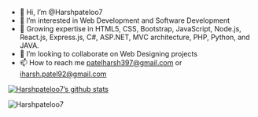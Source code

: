 - 👋 Hi, I’m @Harshpateloo7
- 👀 I’m interested in Web Development and Software Development
- 🌱 Growing expertise in HTML5, CSS, Bootstrap, JavaScript, Node.js, React.js, Express.js, C#, ASP.NET, MVC architecture, PHP, Python, and JAVA.
- 💞️ I’m looking to collaborate on Web Designing projects
- 📫 How to reach me patelharsh397@gmail.com or iharsh.patel92@gmail.com

[![Harshpateloo7’s github stats](https://github-readme-stats.vercel.app/api?username=Harshpateloo7&show_icons=true&line_height=21&show_icons=true&theme=vue&count_private=true)](https://github.com/Harshpateloo7)

<img align="center" src="https://github-readme-streak-stats.herokuapp.com/?user=Harshpateloo7&" alt="Harshpateloo7" />

<!-- [![Top Langs](https://github-readme-stats.vercel.app/api/top-langs/?username=Harshpateloo7&show_icons=true&layout=compact&theme=vue&langs_count=15)](https://github.com/Harshpateloo7) -->

<!---
Harshpateloo7/Harshpateloo7 is a ✨ special ✨ repository because its `README.md` (this file) appears on your GitHub profile.
You can click the Preview link to take a look at your changes.
--->

